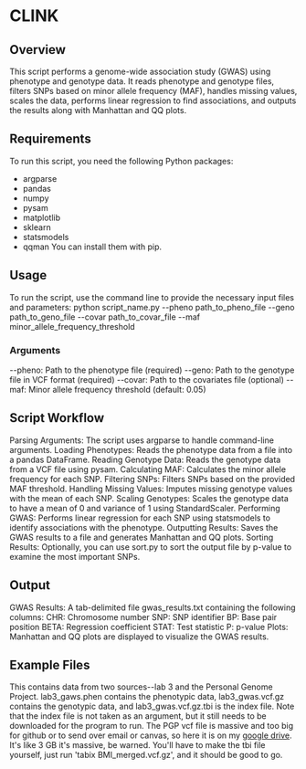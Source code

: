 # CLINK #

## Overview ## 
This script performs a genome-wide association study (GWAS) using phenotype and genotype data. It reads phenotype and genotype files, filters SNPs based on minor allele frequency (MAF), handles missing values, scales the data, performs linear regression to find associations, and outputs the results along with Manhattan and QQ plots.

## Requirements ##
To run this script, you need the following Python packages:
- argparse
- pandas
- numpy
- pysam
- matplotlib
- sklearn
- statsmodels
- qqman
You can install them with pip.

## Usage ##
To run the script, use the command line to provide the necessary input files and parameters:
python script_name.py --pheno path_to_pheno_file --geno path_to_geno_file --covar path_to_covar_file --maf minor_allele_frequency_threshold
### Arguments ###
--pheno: Path to the phenotype file (required)
--geno: Path to the genotype file in VCF format (required)
--covar: Path to the covariates file (optional)
--maf: Minor allele frequency threshold (default: 0.05)

## Script Workflow ##
Parsing Arguments: The script uses argparse to handle command-line arguments.
Loading Phenotypes: Reads the phenotype data from a file into a pandas DataFrame.
Reading Genotype Data: Reads the genotype data from a VCF file using pysam.
Calculating MAF: Calculates the minor allele frequency for each SNP.
Filtering SNPs: Filters SNPs based on the provided MAF threshold.
Handling Missing Values: Imputes missing genotype values with the mean of each SNP.
Scaling Genotypes: Scales the genotype data to have a mean of 0 and variance of 1 using StandardScaler.
Performing GWAS: Performs linear regression for each SNP using statsmodels to identify associations with the phenotype.
Outputting Results: Saves the GWAS results to a file and generates Manhattan and QQ plots.
Sorting Results: Optionally, you can use sort.py to sort the output file by p-value to examine the most important SNPs. 

## Output ## 
GWAS Results: A tab-delimited file gwas_results.txt containing the following columns:
CHR: Chromosome number
SNP: SNP identifier
BP: Base pair position
BETA: Regression coefficient
STAT: Test statistic
P: p-value
Plots: Manhattan and QQ plots are displayed to visualize the GWAS results.

## Example Files ##
This contains data from two sources--lab 3 and the Personal Genome Project. lab3_gaws.phen contains the phenotypic data, lab3_gwas.vcf.gz contains the genotypic data, and lab3_gwas.vcf.gz.tbi is the index file. Note that the index file is not taken as an argument, but it still needs to be downloaded for the program to run. 
The PGP vcf file is massive and too big for github or to send over email or canvas, so here it is on my [google drive](https://drive.google.com/file/d/1L8nYwbp0WGwPI-LDXJtUs7dkTZjAi1Z9/view?usp=sharing). It's like 3 GB it's massive, be warned. You'll have to make the tbi file yourself, just run 'tabix BMI_merged.vcf.gz', and it should be good to go. 

